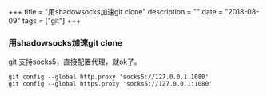 +++
title = "用shadowsocks加速git clone"
description = ""
date = "2018-08-09"
tags = ["git"]
+++
### 用shadowsocks加速git clone
git 支持socks5，直接配置代理，就ok了。

```
git config --global http.proxy 'socks5://127.0.0.1:1080' 
git config --global https.proxy 'socks5://127.0.0.1:1080'

```

